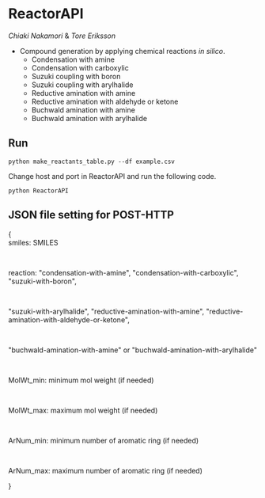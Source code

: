 # ReactorAPI

*Chiaki Nakamori* & *Tore Eriksson*

- Compound generation by applying chemical reactions *in silico*.
  + Condensation with amine
  + Condensation with carboxylic
  + Suzuki coupling with boron
  + Suzuki coupling with arylhalide
  + Reductive amination with amine
  + Reductive amination with aldehyde or ketone
  + Buchwald amination with amine
  + Buchwald amination with arylhalide

## Run
```
python make_reactants_table.py --df example.csv
```
Change host and port in ReactorAPI and run the following code.
```
python ReactorAPI
```

## JSON file setting for POST-HTTP
{ <br>
&#009;smiles: SMILES<br>
<pre>&#009;</pre>reaction: "condensation-with-amine", "condensation-with-carboxylic", "suzuki-with-boron", <br>
<pre>&#009;</pre>"suzuki-with-arylhalide", "reductive-amination-with-amine", "reductive-amination-with-aldehyde-or-ketone", <br>
<pre>&#009;</pre>"buchwald-amination-with-amine" or "buchwald-amination-with-arylhalide"<br>
<pre>&#009;</pre>MolWt_min: minimum mol weight (if needed)<br>
<pre>&#009;</pre>MolWt_max: maximum mol weight (if needed)<br>
<pre>&#009;</pre>ArNum_min: minimum number of aromatic ring (if needed)<br>
<pre>&#009;</pre>ArNum_max: maximum number of aromatic ring (if needed)<br>
}

